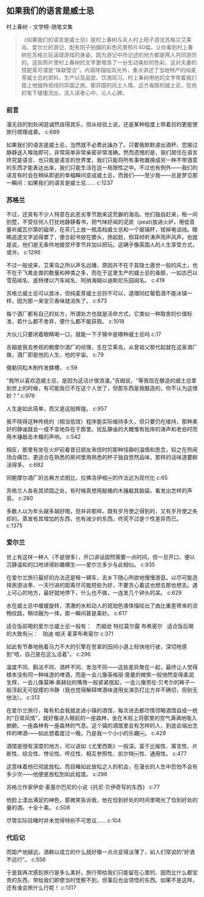## 如果我们的语言是威士忌

村上春树  -  文学榜-随笔文集

> 《如果我们的语言是威士忌》是村上春树与夫人村上阳子游览苏格兰艾莱岛、爱尔兰的游记，配有阳子拍摄的彩色风景照片40幅，让你看到村上春树在苏格兰玩滚球游戏的身姿。因为游记中所记述的地方都是两人共同游历的。这些照片使村上春树的文字更增添了一分生动美妙的色彩。这对夫妻的搭配真可谓是“珠联壁合”。内容除描绘风光外，重点讲述了当地特产的纯麦芽威士忌的原料、生产以及品尝、饮酒风习。村上春树用他的文字带着我们踏上他独特视线的异国之旅。那异国的风土人情，远方香醇的威士忌，在他的笔下缓缓流出，流入读者心中，沁人心脾。

### 前言

漫无目的到处闲逛诚然自得其乐，但从经验上说，还是某种程度上带着目的更能使旅行顺理成章。 c:689

如果我们的语言是威士忌，当然就不必费此操办了。只要我默默递出酒杯、您接过静静送入喉咙即可，非常简单非常亲密非常准确。然而遗憾的是，我们居住在语言终究是语言、也只能是语言的世界里，我们只能将所有事物置换成另一种不带酒意的东西才能表达出来，我们只能生活在这一局限性之中。不过也有例外——我们的语言有时会在稍纵即逝的幸福瞬间变成威士忌，而我们——至少我——总是梦见那一瞬间：如果我们的语言是威士忌…… c:1237

### 苏格兰

不过，还真有不少人特意在此恶劣季节跑来这荒僻的海岛。他们独自赶来，租一间别墅，不受任何人打扰地静静看书，把气味好闻的泥炭（peat)放进火炉，用低音量听威瓦尔第的磁带，在茶几上放一瓶高档威士忌和一个玻璃杯，拔掉电话线。眼睛追逐文字追得累了，便合起书放在膝头，扬起脸，侧耳倾听涛声雨声风声。也就是说，他们是无条件地接受坏季节并加以把玩。这确乎像英国人的人生享受方式，或许。 c:1296

不过一般说来，艾莱岛之所以声名远播，原因并不在于其隐士遁世一般的风土，也不在于飞禽走兽的数量和种类之多，而在于这里生产的威士忌的香醇，一如古巴以雪茄闻名、底特律以汽车闻名、阿纳海姆以迪斯尼乐园闻名。 c:419

苏格兰威士忌可以放冰，但纯麦芽威士忌则不可以，道理同红葡萄酒不能冰镇一样，因为那一来宝贝香味就消失了。 c:673

每个酒厂都有自己的处方，所谓处方也就是活命方式，它类似一种取舍的价值标准，若什么都不舍弃，便什么都不能获取。 c:1018

大伙儿只要闭着眼睛喝一口，就能一下子猜中是哪种威士忌吗 c:17

吉姆是我去参观的鲍摩尔酒厂的经理，生在艾莱岛，从曾祖父那代起就在这家酒厂做，酒厂即是他的人生、他的宇宙。 c:79

俄勒冈松木制作发酵槽， c:59

“我所以喜欢造威士忌，是因为这活计很浪漫。”吉姆说，“等我现在酿造的威士忌拿到世上的时候，有可能我已不在这个人世了，但那东西是我酿造的，你不认为这很妙？” c:976

人生是如此简单，而又是这般辉煌。 c:957

我不晓得这种传统的（相当低效）程序能实际维持多久，但只要仍在维持，那种美好的静谧就会一成不变地存在于那里。扰乱静谧的大概惟有拍岸的涛声和老伯时而用木锤敲击木桶的声响。 c:542

相反，那里有坐在火炉前看昔日朋友来信时的那种恬静的温情和思念，较之在热闹场合痛饮，更适合在熟悉的房间里用熟悉的杯子独自悠然品味，那样的话味道要鲜活得多。 c:682

同鲍摩尔酒厂的古典方式相比，拉佛洛伊格￼的作法远为现代化 c:65

苏格兰人各有其顽固之处，有时候真想用敲桶的木锤敲其脑袋，看发出怎样的声音。 c:280

多数人以为年头越多越好喝，但并非那样。既有岁月使之得到的，又有岁月使之失却的。蒸发有其增加的东西，也有减少的东西。终究不过是个性差异而已。 c:1375

### 爱尔兰

世上有这样一种人（不是很多），开口讲话固然需要一点时间，但一旦开口，便以沉静温和的口吻讲得妙趣横生——爱尔兰多少与此相似。 c:935

在爱尔兰旅行最好的办法还是租一辆车，去乡下随心所欲地慢慢游逛。以尽可能选择旅游淡季、一天行进的距离尽可能短些为好，不要贪心着这也想去那也想去。遇上可心的地方，最好就地停下，什么也不做，一连发几个钟头的呆。 c:629

水在威士忌中缓缓旋转，清澈的水和动人的琥珀色液体描绘出了由比重差带来的流畅纹路，稍顷融为一体。那一瞬间甚是美妙。 c:617

适合饭前喝的爱尔兰威士忌一般有：
 
杰姆逊
特拉莫尔露
布希密尔
 
适合饭后喝的大致有￼：
 
珀迪
帕沃
麦芽布希密尔 c:371

如此有节奏地拖着马力不大的引擎在苍翠的田间小道上轻快地行驶，深切地感到“唔，自己是在这么活着”。 c:296

温度不同、斟法不同、酒杯不同、发泡不同——这些差异聚在一起，最终让人觉得根本没有同一种味道的啤酒，而是一会儿像英格丽·褒曼的微笑一般悄然变得柔润生辉，一会儿像莫琳·奥赫拉的嘴唇一般紧紧抿起，一会儿像劳伦·贝考尔的眸子一般浮起无可捉摸的冷静（我也觉得解释啤酒味道用女演员打比方并不确切，但别无他法）。 c:313

在爱尔兰旅行，每有机会我就走进小镇的酒馆，每次进去都尽情领略酒馆自成一统的“日常风情”，就好像进入眼前的一座森林，坐在木桩上将那里的空气满满地吸入肺腑。一座森林有一座森林的气息。这个镇的酒馆里会有怎样的人，到底会端出怎样的啤酒——如此想着度过一晚，乃是我一个小小的乐趣￼。 c:429

酒馆是很有深度的地方，可以说如《尤里西斯》一般深。富于比喻性、寓言性、片断性、综合性、悖论性、呼应性、相互参照性、凯尔特￼性、通用性。 c:477

这意味着他已彻底放松。而目睹如此放松之人的机会，在漫长的人生中恐怕不会有多少次——他便是放松到如此程度。 c:298

苏格兰作家伊安·麦基尔巴尼的小说《托尼·贝伊奇写的东西》 c:77

他脸上漾出满足的神色，那微笑告诉我，他在恰到好处的时间里喝光了恰到好处的量的酒。十全十美。 c:508

尽管实际目睹时并未觉得特别不可思议…… c:104

### 代后记

而距产地越远，酒赖以成立的什么就好像一点点变得淡薄了，如人们常说的“好酒不远行”。 c:556

于是我再次感到旅行是多么美好。旅行带给我们只能留在心里的、因而比什么都宝贵的东西，带给我们即使当时觉察不到，但事后也会领悟的东西。如果不是这样，还有谁会旅什么行呢！ c:1317
